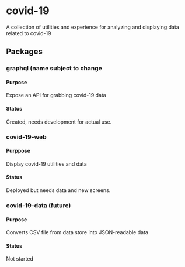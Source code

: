 # covid-19

A collection of utilities and experience for analyzing and displaying data related to covid-19

## Packages

### graphql (name subject to change

#### Purpose

Expose an API for grabbing covid-19 data

#### Status

Created, needs development for actual use.

### covid-19-web

#### Purppose

Display covid-19 utilities and data

#### Status

Deployed but needs data and new screens.

### covid-19-data (future)

#### Purpose

Converts CSV file from data store into JSON-readable data

#### Status

Not started

